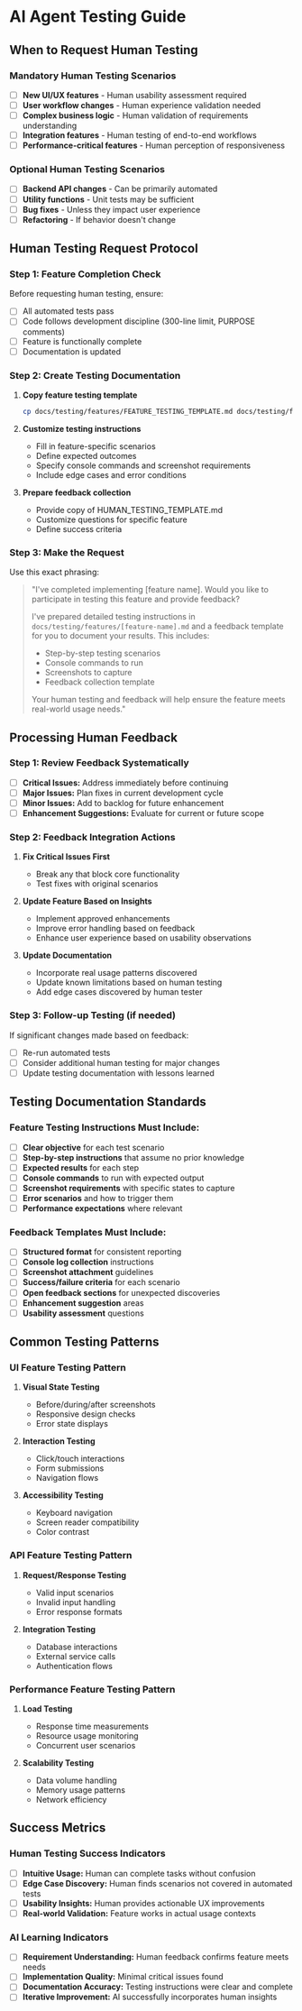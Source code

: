 # AI Agent Testing Guide

## When to Request Human Testing

### Mandatory Human Testing Scenarios
- [ ] **New UI/UX features** - Human usability assessment required
- [ ] **User workflow changes** - Human experience validation needed  
- [ ] **Complex business logic** - Human validation of requirements understanding
- [ ] **Integration features** - Human testing of end-to-end workflows
- [ ] **Performance-critical features** - Human perception of responsiveness

### Optional Human Testing Scenarios  
- [ ] **Backend API changes** - Can be primarily automated
- [ ] **Utility functions** - Unit tests may be sufficient
- [ ] **Bug fixes** - Unless they impact user experience
- [ ] **Refactoring** - If behavior doesn't change

## Human Testing Request Protocol

### Step 1: Feature Completion Check
Before requesting human testing, ensure:
- [ ] All automated tests pass
- [ ] Code follows development discipline (300-line limit, PURPOSE comments)
- [ ] Feature is functionally complete
- [ ] Documentation is updated

### Step 2: Create Testing Documentation
1. **Copy feature testing template**
   ```bash
   cp docs/testing/features/FEATURE_TESTING_TEMPLATE.md docs/testing/features/[feature-name].md
   ```

2. **Customize testing instructions**
   - Fill in feature-specific scenarios
   - Define expected outcomes
   - Specify console commands and screenshot requirements
   - Include edge cases and error conditions

3. **Prepare feedback collection**
   - Provide copy of HUMAN_TESTING_TEMPLATE.md
   - Customize questions for specific feature
   - Define success criteria

### Step 3: Make the Request
Use this exact phrasing:

> "I've completed implementing [feature name]. Would you like to participate in testing this feature and provide feedback? 
> 
> I've prepared detailed testing instructions in `docs/testing/features/[feature-name].md` and a feedback template for you to document your results. This includes:
> - Step-by-step testing scenarios
> - Console commands to run  
> - Screenshots to capture
> - Feedback collection template
>
> Your human testing and feedback will help ensure the feature meets real-world usage needs."

## Processing Human Feedback

### Step 1: Review Feedback Systematically
- [ ] **Critical Issues:** Address immediately before continuing
- [ ] **Major Issues:** Plan fixes in current development cycle  
- [ ] **Minor Issues:** Add to backlog for future enhancement
- [ ] **Enhancement Suggestions:** Evaluate for current or future scope

### Step 2: Feedback Integration Actions
1. **Fix Critical Issues First**
   - Break any that block core functionality
   - Test fixes with original scenarios

2. **Update Feature Based on Insights**
   - Implement approved enhancements
   - Improve error handling based on feedback
   - Enhance user experience based on usability observations

3. **Update Documentation**
   - Incorporate real usage patterns discovered
   - Update known limitations based on human testing
   - Add edge cases discovered by human tester

### Step 3: Follow-up Testing (if needed)
If significant changes made based on feedback:
- [ ] Re-run automated tests
- [ ] Consider additional human testing for major changes
- [ ] Update testing documentation with lessons learned

## Testing Documentation Standards

### Feature Testing Instructions Must Include:
- [ ] **Clear objective** for each test scenario
- [ ] **Step-by-step instructions** that assume no prior knowledge
- [ ] **Expected results** for each step
- [ ] **Console commands** to run with expected output
- [ ] **Screenshot requirements** with specific states to capture
- [ ] **Error scenarios** and how to trigger them
- [ ] **Performance expectations** where relevant

### Feedback Templates Must Include:
- [ ] **Structured format** for consistent reporting
- [ ] **Console log collection** instructions
- [ ] **Screenshot attachment** guidelines  
- [ ] **Success/failure criteria** for each scenario
- [ ] **Open feedback sections** for unexpected discoveries
- [ ] **Enhancement suggestion** areas
- [ ] **Usability assessment** questions

## Common Testing Patterns

### UI Feature Testing Pattern
1. **Visual State Testing**
   - Before/during/after screenshots
   - Responsive design checks
   - Error state displays

2. **Interaction Testing** 
   - Click/touch interactions
   - Form submissions
   - Navigation flows

3. **Accessibility Testing**
   - Keyboard navigation
   - Screen reader compatibility
   - Color contrast

### API Feature Testing Pattern
1. **Request/Response Testing**
   - Valid input scenarios
   - Invalid input handling
   - Error response formats

2. **Integration Testing**
   - Database interactions
   - External service calls
   - Authentication flows

### Performance Feature Testing Pattern
1. **Load Testing**
   - Response time measurements
   - Resource usage monitoring
   - Concurrent user scenarios

2. **Scalability Testing**
   - Data volume handling
   - Memory usage patterns
   - Network efficiency

## Success Metrics

### Human Testing Success Indicators
- [ ] **Intuitive Usage:** Human can complete tasks without confusion
- [ ] **Edge Case Discovery:** Human finds scenarios not covered in automated tests
- [ ] **Usability Insights:** Human provides actionable UX improvements
- [ ] **Real-world Validation:** Feature works in actual usage contexts

### AI Learning Indicators  
- [ ] **Requirement Understanding:** Human feedback confirms feature meets needs
- [ ] **Implementation Quality:** Minimal critical issues found
- [ ] **Documentation Accuracy:** Testing instructions were clear and complete
- [ ] **Iterative Improvement:** AI successfully incorporates human insights